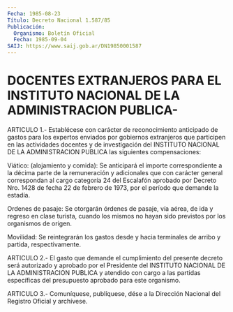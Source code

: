 ```yaml
---
Fecha: 1985-08-23
Título: Decreto Nacional 1.587/85
Publicación:
  Organismo: Boletín Oficial
  Fecha: 1985-09-04
SAIJ: https://www.saij.gob.ar/DN19850001587
---
```

# DOCENTES EXTRANJEROS PARA EL INSTITUTO NACIONAL DE LA ADMINISTRACION PUBLICA-

<a id="1"></a>
ARTICULO  1.- Establécese con carácter de reconocimiento anticipado de gastos para  los expertos enviados por gobiernos extranjeros que participen en las  actividades  docentes  y  de  investigación  del INSTITUTO  NACIONAL  DE  LA  ADMINISTRACION  PUBLICA las siguientes compensaciones:

Viático:  (alojamiento  y  comida):  Se  anticipará    el   importe correspondiente  a la décima parte de la remuneración y adicionales que con carácter general  correspondan  al  cargo  categoría 24 del Escalafón aprobado por Decreto Nro. 1428 de fecha 22  de febrero de 1973, por el período que demande la estadía.

Ordenes  de pasaje: Se otorgarán órdenes de pasaje, vía  aérea,  de ida y regreso  en  clase  turista,  cuando los mismos no hayan sido previstos por los organismos de origen.

Movilidad: Se reintegrarán los gastos  desde  y hacia terminales de arribo y partida, respectivamente.

<a id="2"></a>
ARTICULO  2.-  El  gasto  que  demande el cumplimiento del presente decreto será autorizado y aprobado  por el Presidente del INSTITUTO NACIONAL DE LA ADMINISTRACION PUBLICA  y  atendido  con cargo a las partidas específicas del presupuesto aprobado para este  organismo.

<a id="3"></a>
ARTICULO  3.- Comuníquese, publíquese, dése a la Dirección Nacional del Registro Oficial y archívese.